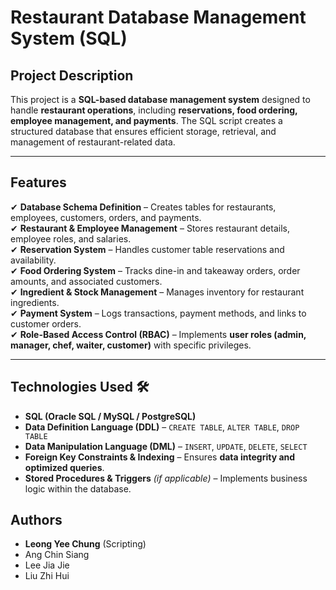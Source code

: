 # Restaurant Database Management System (SQL)

## Project Description
This project is a **SQL-based database management system** designed to handle **restaurant operations**, including **reservations, food ordering, employee management, and payments**. The SQL script creates a structured database that ensures efficient storage, retrieval, and management of restaurant-related data.

---

## Features
✔ **Database Schema Definition** – Creates tables for restaurants, employees, customers, orders, and payments.  
✔ **Restaurant & Employee Management** – Stores restaurant details, employee roles, and salaries.  
✔ **Reservation System** – Handles customer table reservations and availability.  
✔ **Food Ordering System** – Tracks dine-in and takeaway orders, order amounts, and associated customers.  
✔ **Ingredient & Stock Management** – Manages inventory for restaurant ingredients.  
✔ **Payment System** – Logs transactions, payment methods, and links to customer orders.  
✔ **Role-Based Access Control (RBAC)** – Implements **user roles (admin, manager, chef, waiter, customer)** with specific privileges.  

---

## Technologies Used 🛠️
- **SQL (Oracle SQL / MySQL / PostgreSQL)**
- **Data Definition Language (DDL)** – `CREATE TABLE`, `ALTER TABLE`, `DROP TABLE`
- **Data Manipulation Language (DML)** – `INSERT`, `UPDATE`, `DELETE`, `SELECT`
- **Foreign Key Constraints & Indexing** – Ensures **data integrity and optimized queries**.
- **Stored Procedures & Triggers** *(if applicable)* – Implements business logic within the database.

## Authors
- **Leong Yee Chung** (Scripting)
- Ang Chin Siang
- Lee Jia Jie
- Liu Zhi Hui
